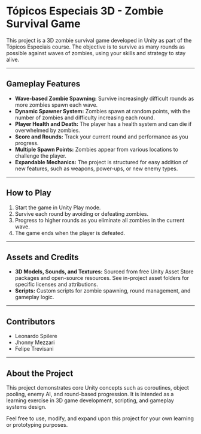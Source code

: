 # Tópicos Especiais 3D - Zombie Survival Game

This project is a 3D zombie survival game developed in Unity as part of the Tópicos Especiais course. The objective is to survive as many rounds as possible against waves of zombies, using your skills and strategy to stay alive.

---

## **Gameplay Features**

- **Wave-based Zombie Spawning:** Survive increasingly difficult rounds as more zombies spawn each wave.
- **Dynamic Spawner System:** Zombies spawn at random points, with the number of zombies and difficulty increasing each round.
- **Player Health and Death:** The player has a health system and can die if overwhelmed by zombies.
- **Score and Rounds:** Track your current round and performance as you progress.
- **Multiple Spawn Points:** Zombies appear from various locations to challenge the player.
- **Expandable Mechanics:** The project is structured for easy addition of new features, such as weapons, power-ups, or new enemy types.

---

## **How to Play**

1. Start the game in Unity Play mode.
2. Survive each round by avoiding or defeating zombies.
3. Progress to higher rounds as you eliminate all zombies in the current wave.
4. The game ends when the player is defeated.

---

## **Assets and Credits**

- **3D Models, Sounds, and Textures:** Sourced from free Unity Asset Store packages and open-source resources. See in-project asset folders for specific licenses and attributions.
- **Scripts:** Custom scripts for zombie spawning, round management, and gameplay logic.

---

## **Contributors**

- Leonardo Spilere
- Jhonny Mezzari
- Felipe Trevisani

---

## **About the Project**

This project demonstrates core Unity concepts such as coroutines, object pooling, enemy AI, and round-based progression. It is intended as a learning exercise in 3D game development, scripting, and gameplay systems design.

Feel free to use, modify, and expand upon this project for your own learning or prototyping purposes.


